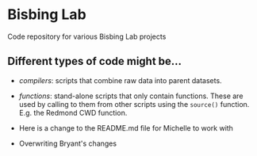 # Bisbing Lab

Code repository for various Bisbing Lab projects

## Different types of code might be...

-   *compilers*: scripts that combine raw data into parent datasets.

-   *functions*: stand-alone scripts that only contain functions. These are used by calling to them from other scripts using the `source()` function. E.g. the Redmond CWD function.

-   Here is a change to the README.md file for Michelle to work with

-   Overwriting Bryant's changes
